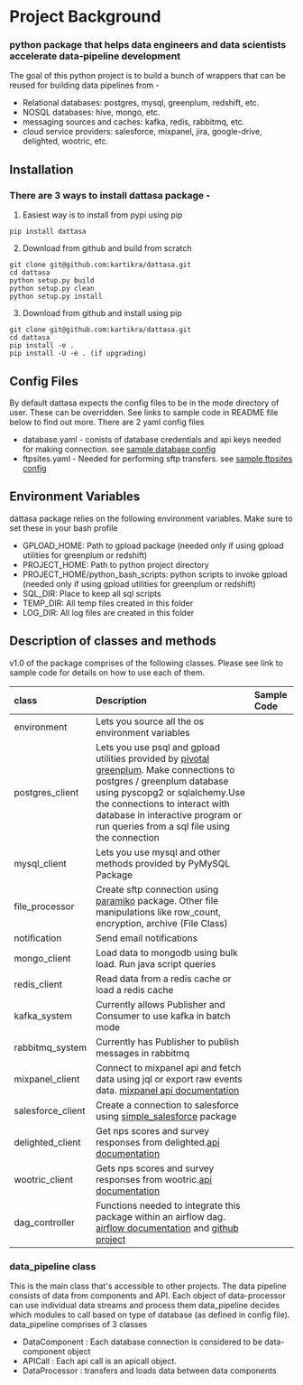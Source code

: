 # Project Background
### python package that helps data engineers and data scientists accelerate data-pipeline development 
The goal of this python project is to build a bunch of wrappers that can be reused for building data pipelines from -
- Relational databases: postgres, mysql, greenplum, redshift, etc.
- NOSQL databases: hive, mongo, etc.
- messaging sources and caches: kafka, redis, rabbitmq, etc.
- cloud service providers: salesforce, mixpanel, jira, google-drive, delighted, wootric, etc.

## Installation
### There are 3 ways to install dattasa package -

1) Easiest way is to install from pypi using pip
```
pip install dattasa
```
2) Download from github and build from scratch
```
git clone git@github.com:kartikra/dattasa.git
cd dattasa
python setup.py build
python setup.py clean
python setup.py install
```
3) Download from github and install using pip
```
git clone git@github.com:kartikra/dattasa.git
cd dattasa
pip install -e .
pip install -U -e . (if upgrading)
```

## Config Files
By default dattasa expects the config files to be in the mode directory of user.
These can be overridden. See links to sample code in README file below to find out more.
There are 2 yaml config files
- database.yaml - conists of database credentials and api keys needed for making connection. see [sample database config](documentation/database.yaml)
- ftpsites.yaml - Needed for performing sftp transfers. see [sample ftpsites config](documentation/ftpsites.yaml)

## Environment Variables
dattasa package relies on the following environment variables. Make sure to set these in your bash profile
- GPLOAD_HOME: Path to gpload package (needed only if using gpload utilities for greenplum or redshift)
- PROJECT_HOME: Path to python project directory 
- PROJECT_HOME/python_bash_scripts: python scripts to invoke gpload (needed only if using gpload utilities for greenplum or redshift)
- SQL_DIR: Place to keep all sql scripts
- TEMP_DIR: All temp files created in this folder
- LOG_DIR: All log files are created in this folder


## Description of classes and methods
v1.0 of the package comprises of the following classes. Please see link to sample code for details on how to use each of them.

|class|  Description  | Sample Code |
|:--------|:-----------------|:---------|
environment| Lets you source all the os environment variables|
postgres_client| Lets you use psql and gpload utilities provided by [pivotal greenplum](https://gpdb.docs.pivotal.io/4350/common/client-docs-unix.html). Make connections to postgres / greenplum database using pyscopg2 or sqlalchemy.Use the connections to interact with database in interactive program or run queries from a sql file using the connection|
mysql_client|Lets you use mysql and other methods provided by PyMySQL Package|
file_processor|Create sftp connection using [paramiko](https://github.com/paramiko/paramiko.git) package. Other file manipulations like row_count, encryption, archive (File Class)|
notification|Send email notifications|
mongo_client|Load data to mongodb using bulk load. Run java script queries|
redis_client|Read data from a redis cache or load a redis cache|
kafka_system|Currently allows Publisher and Consumer to use kafka in batch mode|
rabbitmq_system|Currently has Publisher to publish messages in rabbitmq|
mixpanel_client|Connect to mixpanel api and fetch data using jql or export raw events data. [mixpanel api documentation](https://mixpanel.com/help/reference/jql/api-reference)|
salesforce_client|Create a connection to salesforce using [simple_salesforce](https://github.com/simple-salesforce/simple-salesforce) package|
delighted_client|Get nps scores and survey responses from delighted.[api documentation](https://delighted.com/docs/api/)|
wootric_client|Gets nps scores and survey responses from wootric.[api documentation](http://docs.wootric.com/api)|
dag_controller|Functions needed to integrate this package within an airflow dag. [airflow documentation](https://airflow.apache.org/) and [github project](https://github.com/apache/incubator-airflow)|

### data_pipeline class
This is the main class that's accessible to other projects. 
The data pipeline consists of data from components and API.
Each object of data-processor can use individual data streams and process them data_pipeline decides which
modules to call based on type of database (as defined in config file). 
data_pipeline comprises of 3 classes
- DataComponent : Each database connection is considered to be data-component object
- APICall : Each api call is an apicall object.
- DataProcessor : transfers and loads data between data components
